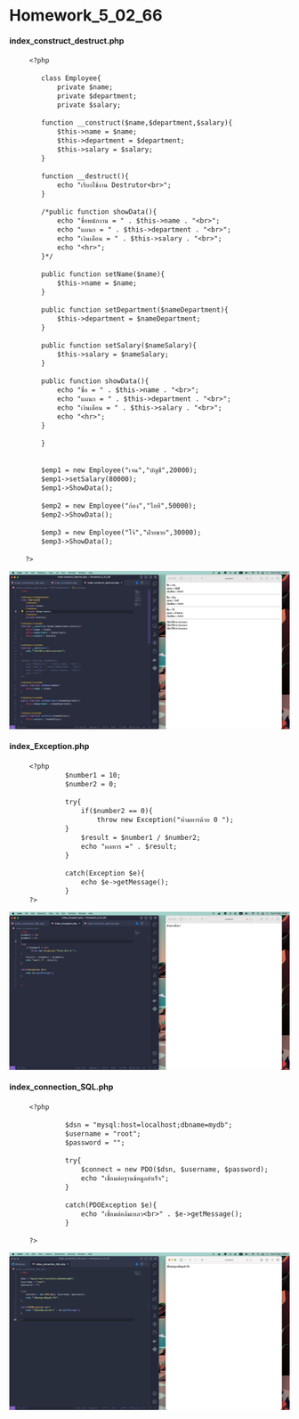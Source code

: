 # Homework_5_02_66

#### index_construct_destruct.php
         <?php

            class Employee{
                private $name;
                private $department;
                private $salary;

            function __construct($name,$department,$salary){
                $this->name = $name;
                $this->department = $department;
                $this->salary = $salary;
            }

            function __destruct(){
                echo "เรียกใช้งาน Destrutor<br>";
            }

            /*public function showData(){
                echo "ชื่อพนักงาน = " . $this->name . "<br>";
                echo "แผนก = " . $this->department . "<br>";
                echo "เงินเดือน = " . $this->salary . "<br>";
                echo "<hr>";
            }*/

            public function setName($name){
                $this->name = $name;
            }

            public function setDepartment($nameDepartment){
                $this->department = $nameDepartment;
            }

            public function setSalary($nameSalary){
                $this->salary = $nameSalary;
            }

            public function showData(){
                echo "ชื่อ = " . $this->name . "<br>";
                echo "แผนก = " . $this->department . "<br>";
                echo "เงินเดือน = " . $this->salary . "<br>";
                echo "<hr>";
            }

            }


            $emp1 = new Employee("เจน","บัญชี",20000);
            $emp1->setSalary(80000);
            $emp1->ShowData();

            $emp2 = new Employee("ก้อง","ไอที",50000);
            $emp2->ShowData();

            $emp3 = new Employee("โจ้","ฝ่ายขาย",30000);
            $emp3->ShowData();

        ?>
![index_construct_destruct](https://github.com/nobpanatSRRU/Homework_5_02_66/blob/main/images/Screenshot%202566-02-21%20at%2013.34.52.png?raw=true)
#### index_Exception.php
         <?php
                  $number1 = 10;
                  $number2 = 0;

                  try{
                      if($number2 == 0){
                          throw new Exception("ห้ามหารด้วย 0 ");
                  }
                      $result = $number1 / $number2;
                      echo "ผลหาร =" . $result;    
                  }

                  catch(Exception $e){
                      echo $e->getMessage();
                  }
         ?>
![index_Exception](https://github.com/nobpanatSRRU/Homework_5_02_66/blob/main/images/Screenshot%202566-02-21%20at%2013.34.45.png?raw=true)
#### index_connection_SQL.php 
         <?php

                  $dsn = "mysql:host=localhost;dbname=mydb";
                  $username = "root";
                  $password = "";

                  try{
                      $connect = new PDO($dsn, $username, $password);
                      echo "เชื่อมต่อฐานข้อมูลสำเร็จ";
                  }

                  catch(PDOException $e){
                      echo "เชื่อมต่อล้มเหลว<br>" . $e->getMessage();
                  }

         ?>
![index_connection_SQL](https://github.com/nobpanatSRRU/Homework_5_02_66/blob/main/images/Screenshot%202566-02-21%20at%2013.34.08.png?raw=true)
